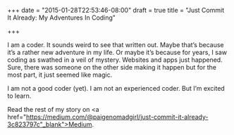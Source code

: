 +++
date = "2015-01-28T22:53:46-08:00"
draft = true
title = "Just Commit It Already: My Adventures In Coding"

+++

I am a coder. It sounds weird to see that written out. Maybe that’s because it’s a rather new adventure in my life. Or maybe it’s because for years, I saw coding as swathed in a veil of mystery. Websites and apps just happened. Sure, there was someone on the other side making it happen but for the most part, it just seemed like magic.

I am not a good coder (yet). I am not an experienced coder. But I’m excited to learn.

Read the rest of my story on <a href="https://medium.com/@paigenomadgirl/just-commit-it-already-3c823797c"_blank">Medium</a>.